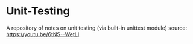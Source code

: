 # Unit-Testing
A repository of notes on unit testing (via built-in unittest module)
source: https://youtu.be/6tNS--WetLI
